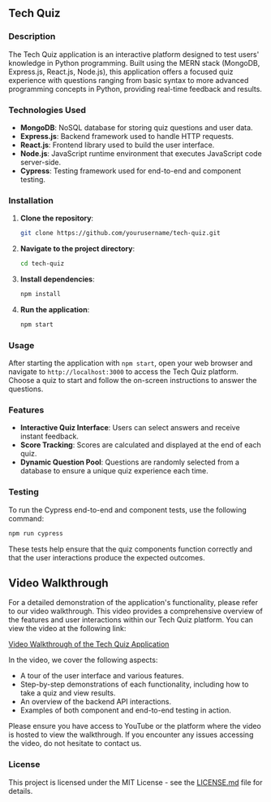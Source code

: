 
## Tech Quiz

### Description
The Tech Quiz application is an interactive platform designed to test users' knowledge in Python programming. Built using the MERN stack (MongoDB, Express.js, React.js, Node.js), this application offers a focused quiz experience with questions ranging from basic syntax to more advanced programming concepts in Python, providing real-time feedback and results.

### Technologies Used
- **MongoDB**: NoSQL database for storing quiz questions and user data.
- **Express.js**: Backend framework used to handle HTTP requests.
- **React.js**: Frontend library used to build the user interface.
- **Node.js**: JavaScript runtime environment that executes JavaScript code server-side.
- **Cypress**: Testing framework used for end-to-end and component testing.

### Installation
1. **Clone the repository**:
   ```bash
   git clone https://github.com/yourusername/tech-quiz.git
   ```
2. **Navigate to the project directory**:
   ```bash
   cd tech-quiz
   ```
3. **Install dependencies**:
   ```bash
   npm install
   ```
4. **Run the application**:
   ```bash
   npm start
   ```

### Usage
After starting the application with `npm start`, open your web browser and navigate to `http://localhost:3000` to access the Tech Quiz platform. Choose a quiz to start and follow the on-screen instructions to answer the questions.

### Features
- **Interactive Quiz Interface**: Users can select answers and receive instant feedback.
- **Score Tracking**: Scores are calculated and displayed at the end of each quiz.
- **Dynamic Question Pool**: Questions are randomly selected from a database to ensure a unique quiz experience each time.

### Testing
To run the Cypress end-to-end and component tests, use the following command:
```bash
npm run cypress
```
These tests help ensure that the quiz components function correctly and that the user interactions produce the expected outcomes.

## Video Walkthrough

For a detailed demonstration of the application's functionality, please refer to our video walkthrough. This video provides a comprehensive overview of the features and user interactions within our Tech Quiz platform. You can view the video at the following link:

[Video Walkthrough of the Tech Quiz Application](https://drive.google.com/file/d/1ydl_y6Dpd2Esoh5SzUwS4v51qhULWZvt/view?usp=sharing)

In the video, we cover the following aspects:
- A tour of the user interface and various features.
- Step-by-step demonstrations of each functionality, including how to take a quiz and view results.
- An overview of the backend API interactions.
- Examples of both component and end-to-end testing in action.

Please ensure you have access to YouTube or the platform where the video is hosted to view the walkthrough. If you encounter any issues accessing the video, do not hesitate to contact us.


### License
This project is licensed under the MIT License - see the [LICENSE.md](LICENSE) file for details.
